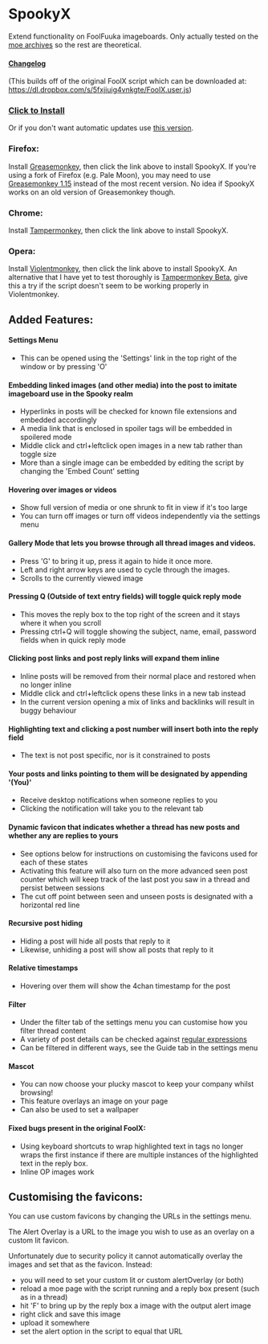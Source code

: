 # SpookyX
Extend functionality on FoolFuuka imageboards.
Only actually tested on the [moe archives](https://archive.moe) so the rest are theoretical.
#### [Changelog](https://github.com/Fiddlekins/SpookyX/blob/master/CHANGELOG.md)

(This builds off of the original FoolX script which can be downloaded at: https://dl.dropbox.com/s/5fxjiuig4vnkgte/FoolX.user.js)

### [Click to Install](https://github.com/Fiddlekins/SpookyX/raw/master/SpookyX.user.js)
Or if you don't want automatic updates use [this version](https://github.com/Fiddlekins/SpookyX/raw/master/SpookyX-noupdate.user.js).
### Firefox:
Install [Greasemonkey](https://addons.mozilla.org/en-US/firefox/addon/greasemonkey/), then click the link above to install SpookyX. If you're using a fork of Firefox (e.g. Pale Moon), you may need to use [Greasemonkey 1.15](https://addons.mozilla.org/en-US/firefox/addon/greasemonkey/versions/#version-1.15) instead of the most recent version. No idea if SpookyX works on an old version of Greasemonkey though.
### Chrome:
Install [Tampermonkey](https://chrome.google.com/webstore/detail/tampermonkey/dhdgffkkebhmkfjojejmpbldmpobfkfo), then click the link above to install SpookyX.
### Opera:
Install [Violentmonkey](https://addons.opera.com/en-gb/extensions/details/violent-monkey/), then click the link above to install SpookyX. An alternative that I have yet to test thoroughly is [Tampermonkey Beta](https://addons.opera.com/en-gb/extensions/details/tampermonkey-beta/?hidemessage=1), give this a try if the script doesn't seem to be working properly in Violentmonkey.
 
## Added Features:
#### Settings Menu
- This can be opened using the 'Settings' link in the top right of the window or by pressing 'O'

#### Embedding linked images (and other media) into the post to imitate imageboard use in the Spooky realm
- Hyperlinks in posts will be checked for known file extensions and embedded accordingly
- A media link that is enclosed in spoiler tags will be embedded in spoilered mode
- Middle click and ctrl+leftclick open images in a new tab rather than toggle size
- More than a single image can be embedded by editing the script by changing the 'Embed Count' setting

#### Hovering over images or videos 
- Show full version of media or one shrunk to fit in view if it's too large
- You can turn off images or turn off videos independently via the settings menu

#### Gallery Mode that lets you browse through all thread images and videos.
- Press 'G' to bring it up, press it again to hide it once more.
- Left and right arrow keys are used to cycle through the images.
- Scrolls to the currently viewed image

#### Pressing Q (Outside of text entry fields) will toggle quick reply mode
- This moves the reply box to the top right of the screen and it stays where it when you scroll
- Pressing ctrl+Q will toggle showing the subject, name, email, password fields when in quick reply mode

#### Clicking post links and post reply links will expand them inline
- Inline posts will be removed from their normal place and restored when no longer inline
- Middle click and ctrl+leftclick opens these links in a new tab instead
- In the current version opening a mix of links and backlinks will result in buggy behaviour

#### Highlighting text and clicking a post number will insert both into the reply field
- The text is not post specific, nor is it constrained to posts

#### Your posts and links pointing to them will be designated by appending '(You)'
- Receive desktop notifications when someone replies to you
- Clicking the notification will take you to the relevant tab

#### Dynamic favicon that indicates whether a thread has new posts and whether any are replies to yours
- See options below for instructions on customising the favicons used for each of these states
- Activating this feature will also turn on the more advanced seen post counter which will keep track of the last post you saw in a thread and persist between sessions
- The cut off point between seen and unseen posts is designated with a horizontal red line

#### Recursive post hiding
- Hiding a post will hide all posts that reply to it
- Likewise, unhiding a post will show all posts that reply to it

#### Relative timestamps
- Hovering over them will show the 4chan timestamp for the post

#### Filter
- Under the filter tab of the settings menu you can customise how you filter thread content
- A variety of post details can be checked against [regular expressions](https://developer.mozilla.org/en-US/docs/Web/JavaScript/Guide/Regular_Expressions)
- Can be filtered in different ways, see the Guide tab in the settings menu

#### Mascot
- You can now choose your plucky mascot to keep your company whilst browsing!
- This feature overlays an image on your page
- Can also be used to set a wallpaper

#### Fixed bugs present in the original FoolX:
- Using keyboard shortcuts to wrap highlighted text in tags no longer wraps the first instance if there are multiple instances of the highlighted text in the reply box.
- Inline OP images work
 
## Customising the favicons:
You can use custom favicons by changing the URLs in the settings menu.

The Alert Overlay is a URL to the image you wish to use as an overlay on a custom lit favicon.

Unfortunately due to security policy it cannot automatically overlay the images and set that as the favicon. Instead:
- you will need to set your custom lit or custom alertOverlay (or both)
- reload a moe page with the script running and a reply box present (such as in a thread)
- hit 'F' to bring up by the reply box a image with the output alert image
- right click and save this image
- upload it somewhere
- set the alert option in the script to equal that URL
